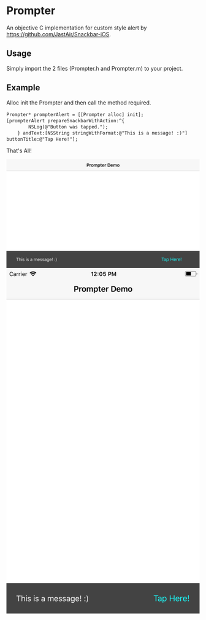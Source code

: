 Prompter
===================

An objective C implementation for custom style alert by  https://github.com/JastAir/Snackbar-iOS. 


Usage
-------------

Simply import the 2 files (Prompter.h and Prompter.m) to your project.


Example
-------------

Alloc init the Prompter and then call the method required.

``` objc
Prompter* prompterAlert = [[Prompter alloc] init];
[prompterAlert prepareSnackbarWithAction:^{
        NSLog(@"Button was tapped.");
    } andText:[NSString stringWithFormat:@"This is a message! :)"] buttonTitle:@"Tap Here!"];
```
That's All!

![Alt text](/landscape_screenshot.png?raw=true "Screen Shot")
![Alt text](/portrait_screenshot.png?raw=true "Screen Shot")

